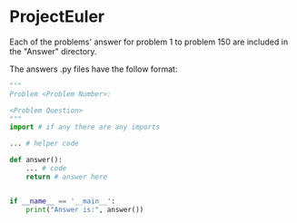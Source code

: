 # ProjectEuler
Each of the problems' answer for problem 1 to problem 150
are included in the "Answer" directory. 

The answers .py files have the follow format:

```python
"""
Problem <Problem Number>:

<Problem Question>
"""
import # if any there are any imports

... # helper code

def answer():
    ... # code
    return # answer here


if __name__ == '__main__':
    print("Answer is:", answer())
```
